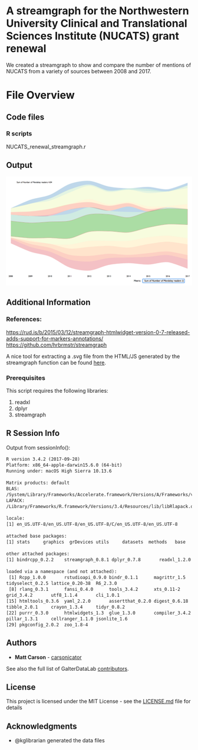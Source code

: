 # A streamgraph for the Northwestern University Clinical and Translational Sciences Institute (NUCATS) grant renewal

We created a streamgraph to show and compare the number of mentions of NUCATS from a variety of sources between 2008 and 2017.

# File Overview

## Code files

### R scripts

NUCATS_renewal_streamgraph.r

## Output

![NUCATS Streamgraph](https://github.com/carsonicator/GalterDataLab/blob/master/NUCATS_renewal_streamgraph/Images/streamgraph_output_example.png "Example use of the interactive HTML output of this script")

## Additional Information

### References:
https://rud.is/b/2015/03/12/streamgraph-htmlwidget-version-0-7-released-adds-support-for-markers-annotations/
https://github.com/hrbrmstr/streamgraph

A nice tool for extracting a .svg file from the HTML/JS generated by the streamgraph function can be found [here](https://nytimes.github.io/svg-crowbar/).

### Prerequisites

This script requires the following libraries:

1. readxl
2. dplyr
3. streamgraph

## R Session Info
Output from sessionInfo():

    R version 3.4.2 (2017-09-28)
    Platform: x86_64-apple-darwin15.6.0 (64-bit)
    Running under: macOS High Sierra 10.13.6

    Matrix products: default
    BLAS: /System/Library/Frameworks/Accelerate.framework/Versions/A/Frameworks/vecLib.framework/Versions/A/libBLAS.dylib
    LAPACK: /Library/Frameworks/R.framework/Versions/3.4/Resources/lib/libRlapack.dylib

    locale:
    [1] en_US.UTF-8/en_US.UTF-8/en_US.UTF-8/C/en_US.UTF-8/en_US.UTF-8

    attached base packages:
    [1] stats     graphics  grDevices utils     datasets  methods   base     

    other attached packages:
    [1] bindrcpp_0.2.2    streamgraph_0.8.1 dplyr_0.7.8       readxl_1.2.0     

    loaded via a namespace (and not attached):
     [1] Rcpp_1.0.0       rstudioapi_0.9.0 bindr_0.1.1      magrittr_1.5     tidyselect_0.2.5 lattice_0.20-38  R6_2.3.0        
     [8] rlang_0.3.1      fansi_0.4.0      tools_3.4.2      xts_0.11-2       grid_3.4.2       utf8_1.1.4       cli_1.0.1       
    [15] htmltools_0.3.6  yaml_2.2.0       assertthat_0.2.0 digest_0.6.18    tibble_2.0.1     crayon_1.3.4     tidyr_0.8.2     
    [22] purrr_0.3.0      htmlwidgets_1.3  glue_1.3.0       compiler_3.4.2   pillar_1.3.1     cellranger_1.1.0 jsonlite_1.6    
    [29] pkgconfig_2.0.2  zoo_1.8-4

## Authors

* **Matt Carson** - [carsonicator](https://github.com/carsonicator)

See also the full list of GalterDataLab [contributors](https://github.com/carsonicator/GalterDataLab/graphs/contributors).

## License

This project is licensed under the MIT License - see the [LICENSE.md](LICENSE.md) file for details

## Acknowledgments

* @kglibrarian generated the data files
